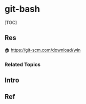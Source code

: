 # git-bash

[TOC]



## Res
🏠 https://git-scm.com/download/win


### Related Topics



## Intro



## Ref

